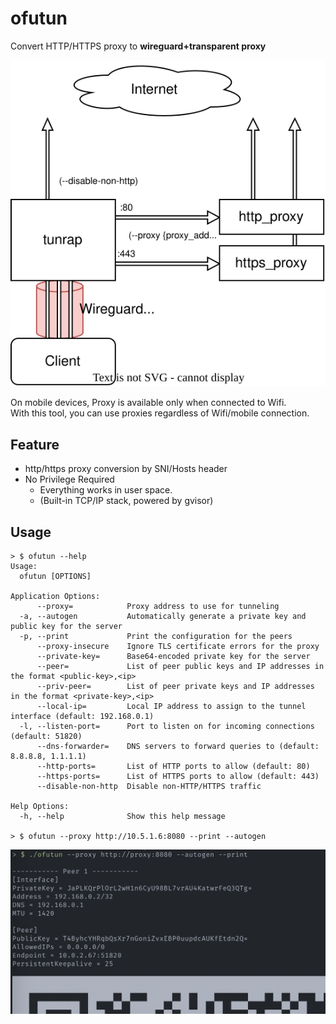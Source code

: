 # ofutun

Convert HTTP/HTTPS proxy to **wireguard+transparent proxy**

![arch](./arch.drawio.svg)

On mobile devices, Proxy is available only when connected to Wifi.  
With this tool, you can use proxies regardless of Wifi/mobile connection.

## Feature

- http/https proxy conversion by SNI/Hosts header
- No Privilege Required
  - Everything works in user space.
  - (Built-in TCP/IP stack, powered by gvisor)

## Usage
```
> $ ofutun --help                                 
Usage:
  ofutun [OPTIONS]

Application Options:
      --proxy=            Proxy address to use for tunneling
  -a, --autogen           Automatically generate a private key and public key for the server
  -p, --print             Print the configuration for the peers
      --proxy-insecure    Ignore TLS certificate errors for the proxy
      --private-key=      Base64-encoded private key for the server
      --peer=             List of peer public keys and IP addresses in the format <public-key>,<ip>
      --priv-peer=        List of peer private keys and IP addresses in the format <private-key>,<ip>
      --local-ip=         Local IP address to assign to the tunnel interface (default: 192.168.0.1)
  -l, --listen-port=      Port to listen on for incoming connections (default: 51820)
      --dns-forwarder=    DNS servers to forward queries to (default: 8.8.8.8, 1.1.1.1)
      --http-ports=       List of HTTP ports to allow (default: 80)
      --https-ports=      List of HTTPS ports to allow (default: 443)
      --disable-non-http  Disable non-HTTP/HTTPS traffic

Help Options:
  -h, --help              Show this help message

> $ ofutun --proxy http://10.5.1.6:8080 --print --autogen
```

![screenshot.png](./screenshot.png)

